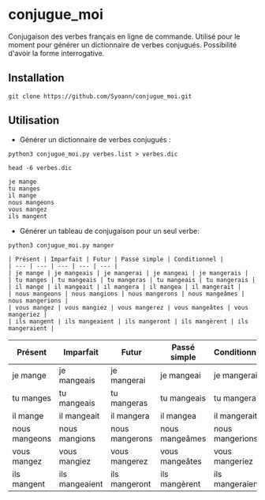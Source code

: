 # conjugue_moi

Conjugaison des verbes français en ligne de commande.
Utilisé pour le moment pour générer un dictionnaire de verbes conjugués.
Possibilité d'avoir la forme interrogative.


## Installation

```
git clone https://github.com/Syoann/conjugue_moi.git
```

## Utilisation

- Générer un dictionnaire de verbes conjugués :

```
python3 conjugue_moi.py verbes.list > verbes.dic
```

```
head -6 verbes.dic
```

```
je mange
tu manges
il mange
nous mangeons
vous mangez
ils mangent
```




- Générer un tableau de conjugaison pour un seul verbe:

```
python3 conjugue_moi.py manger
```
```
| Présent | Imparfait | Futur | Passé simple | Conditionnel |
| --- | --- | --- | --- | --- |
| je mange | je mangeais | je mangerai | je mangeai | je mangerais |
| tu manges | tu mangeais | tu mangeras | tu mangeais | tu mangerais |
| il mange | il mangeait | il mangera | il mangea | il mangerait |
| nous mangeons | nous mangions | nous mangerons | nous mangeâmes | nous mangerions |
| vous mangez | vous mangiez | vous mangerez | vous mangeâtes | vous mangeriez |
| ils mangent | ils mangeaient | ils mangeront | ils mangèrent | ils mangeraient |
```
| Présent | Imparfait | Futur | Passé simple | Conditionnel |
| --- | --- | --- | --- | --- |
| je mange | je mangeais | je mangerai | je mangeai | je mangerais |
| tu manges | tu mangeais | tu mangeras | tu mangeais | tu mangerais |
| il mange | il mangeait | il mangera | il mangea | il mangerait |
| nous mangeons | nous mangions | nous mangerons | nous mangeâmes | nous mangerions |
| vous mangez | vous mangiez | vous mangerez | vous mangeâtes | vous mangeriez |
| ils mangent | ils mangeaient | ils mangeront | ils mangèrent | ils mangeraient |
